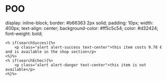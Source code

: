 # POO

display: inline-block;
    border: #b66363 2px solid;
    padding: 10px;
    width: 400px;
    text-align: center;
    background-color: #ff5c5c54;
    color: #d32424;
    font-weight: bold;

    <% if(searchSucces){%> 
        <p class="alert alert-success text-center">this item costs 9.70 € and is available in the shop section</p>
    <%}%>
    <% if(searchEchec){%> 
        <p class="alert alert-danger text-center">this item is not available</p>
    <%}%> 